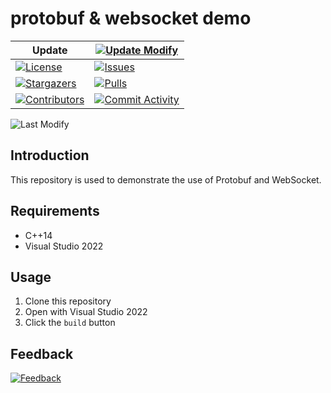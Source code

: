 # protobuf & websocket demo

| Update | [![Update Modify][update-modify:badge]][update-modify] |
| ------ | ------------------------------------------------ |
|[![License][license:badge]](/LICENSE)|[![Issues][issues:badge]][issues]|
|[![Stargazers][stargazers:badge]][stargazers]|[![Pulls][pulls:badge]][pulls]|
|[![Contributors][contributors:badge]][contributors]|[![Commit Activity][commit-activity:badge]][commit-activity]|

![Last Modify][last-modify:badge]

## Introduction

This repository is used to demonstrate the use of Protobuf and WebSocket.

## Requirements

* C++14
* Visual Studio 2022

## Usage

1. Clone this repository
2. Open with Visual Studio 2022
3. Click the `build` button

## Feedback

[![Feedback][email:badge]][email]

[email:badge]: https://img.shields.io/badge/mail-ohtoai.choo@gmail.com-blue.svg?style=for-the-badge
[email]: mailto:ohtoai.choo@gmail.com?subject=Feedback&body=This%20is%20a%20test%20feedback.

[last-modify:badge]: https://img.shields.io/badge/last_modify-2022--08--29_02:39:27-orange.svg?style=for-the-badge

[update-modify:badge]: https://github.com/FirstGameDevOrg/ws-pb-demo/actions/workflows/update-modify.yaml/badge.svg
[update-modify]: https://github.com/FirstGameDevOrg/ws-pb-demo/actions/workflows/update-modify.yaml

[license:badge]: https://img.shields.io/github/license/FirstGameDevOrg/ws-pb-demo?logo=github&style=for-the-badge

[issues:badge]: https://img.shields.io/github/issues/FirstGameDevOrg/ws-pb-demo?logo=github&style=for-the-badge
[issues]: https://github.com/FirstGameDevOrg/ws-pb-demo/issues

[stargazers:badge]: https://img.shields.io/github/stars/FirstGameDevOrg/ws-pb-demo?logo=github&style=for-the-badge
[stargazers]: https://github.com/FirstGameDevOrg/ws-pb-demo/stargazers

[pulls:badge]: https://img.shields.io/github/issues-pr/FirstGameDevOrg/ws-pb-demo?logo=github&color=0088ff&style=for-the-badge
[pulls]: https://github.com/FirstGameDevOrg/ws-pb-demo/pulls

[commit-activity:badge]: https://img.shields.io/github/commit-activity/m/FirstGameDevOrg/ws-pb-demo?logo=github&style=for-the-badge
[commit-activity]: https://github.com/FirstGameDevOrg/ws-pb-demo/pulse

[contributors:badge]: https://img.shields.io/github/contributors/FirstGameDevOrg/ws-pb-demo?logo=github&style=for-the-badge
[contributors]: https://github.com/FirstGameDevOrg/ws-pb-demo/contributors
